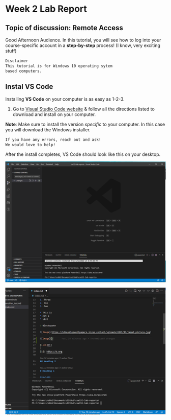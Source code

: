 
# Week 2 Lab Report

## Topic of discussion: Remote Access

Good Afternoon Audience. In this tutorial, you will see how to log into your course-specific account in a **step-by-step** process! (I know, very exciting stuff)

```
Disclaimer 
This tutorial is for Windows 10 operating sytem
based computers.
```

## Instal VS Code

Installing **VS Code** on your computer is as easy as 1-2-3. 

1. Go to [Visual Studio Code website](https://code.visualstudio.com/) & follow all the directions listed to download and install on your computer. 

**Note**: Make sure to install the version *specific* to your computer. In this case
you will download the Windows installer.

```
If you have any errors, reach out and ask! 
We would love to help!
```

After the install completes, VS Code should look like this on your desktop.

![Image](./screenshots/vscode.PNG)













![Image](./screenshots/sshot.PNG)
